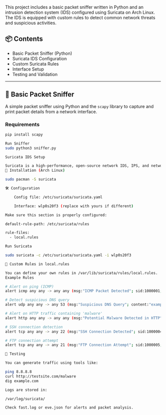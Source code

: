 This project includes a basic packet sniffer written in Python and an intrusion detection system (IDS) configured using Suricata on Arch Linux. The IDS is equipped with custom rules to detect common network threats and suspicious activities.

## 📦 Contents

- Basic Packet Sniffer (Python)
- Suricata IDS Configuration
- Custom Suricata Rules
- Interface Setup
- Testing and Validation

---

## 🐍 Basic Packet Sniffer

A simple packet sniffer using Python and the `scapy` library to capture and print packet details from a network interface.

### Requirements

```bash
pip install scapy

Run Sniffer
sudo python3 sniffer.py

Suricata IDS Setup

Suricata is a high-performance, open-source network IDS, IPS, and network security monitoring (NSM) engine.
📍 Installation (Arch Linux)

sudo pacman -S suricata

🛠 Configuration

    Config file: /etc/suricata/suricata.yaml

    Interface: wlp0s20f3 (replace with yours if different)

Make sure this section is properly configured:

default-rule-path: /etc/suricata/rules

rule-files:
  - local.rules

Run Suricata

sudo suricata -c /etc/suricata/suricata.yaml -i wlp0s20f3

📜 Custom Rules in local.rules

You can define your own rules in /var/lib/suricata/rules/local.rules.
Example Rules

# Alert on ping (ICMP)
alert icmp any any -> any any (msg:"ICMP Packet Detected"; sid:1000001; rev:1;)

# Detect suspicious DNS query
alert udp any any -> any 53 (msg:"Suspicious DNS Query"; content:"example.com"; sid:1000002; rev:1;)

# Alert on HTTP traffic containing 'malware'
alert http any any -> any any (msg:"Potential Malware Detected in HTTP"; content:"malware"; sid:1000003; rev:1;)

# SSH connection detection
alert tcp any any -> any 22 (msg:"SSH Connection Detected"; sid:1000004; rev:1;)

# FTP connection attempt
alert tcp any any -> any 21 (msg:"FTP Connection Attempt"; sid:1000005; rev:1;)

🧪 Testing

You can generate traffic using tools like:

ping 8.8.8.8
curl http://testsite.com/malware
dig example.com

Logs are stored in:

/var/log/suricata/

Check fast.log or eve.json for alerts and packet analysis.
